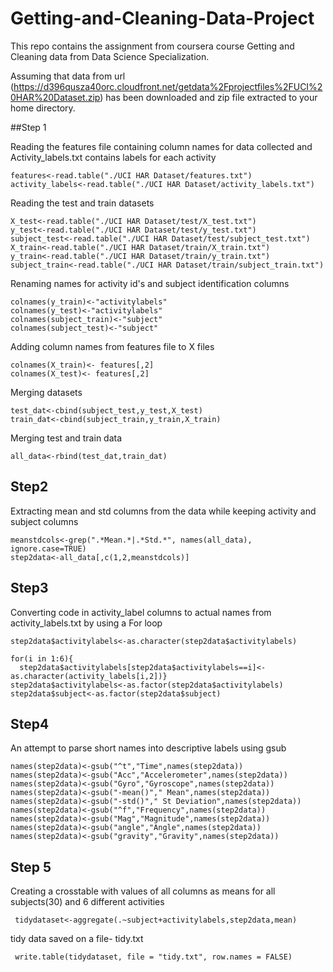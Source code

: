 # Getting-and-Cleaning-Data-Project
This repo contains the assignment from coursera course Getting and Cleaning data from Data Science Specialization.

Assuming that data from url (https://d396qusza40orc.cloudfront.net/getdata%2Fprojectfiles%2FUCI%20HAR%20Dataset.zip) has been downloaded and zip file extracted to your home directory.

##Step 1

Reading the features file containing column names for data collected and Activity_labels.txt contains labels for each activity

```
features<-read.table("./UCI HAR Dataset/features.txt")
activity_labels<-read.table("./UCI HAR Dataset/activity_labels.txt")
```

Reading the test and train datasets

```
X_test<-read.table("./UCI HAR Dataset/test/X_test.txt")
y_test<-read.table("./UCI HAR Dataset/test/y_test.txt")
subject_test<-read.table("./UCI HAR Dataset/test/subject_test.txt")
X_train<-read.table("./UCI HAR Dataset/train/X_train.txt")
y_train<-read.table("./UCI HAR Dataset/train/y_train.txt")
subject_train<-read.table("./UCI HAR Dataset/train/subject_train.txt")
```

Renaming names for activity id's and subject identification columns

```
colnames(y_train)<-"activitylabels"
colnames(y_test)<-"activitylabels"
colnames(subject_train)<-"subject"
colnames(subject_test)<-"subject"
```

Adding column names from features file to X files

```
colnames(X_train)<- features[,2]
colnames(X_test)<- features[,2]
```

Merging datasets

```
test_dat<-cbind(subject_test,y_test,X_test)
train_dat<-cbind(subject_train,y_train,X_train)
```

Merging test and train data

`all_data<-rbind(test_dat,train_dat) `


## Step2 
Extracting mean and std columns from the data while keeping activity and subject columns

```
meanstdcols<-grep(".*Mean.*|.*Std.*", names(all_data), ignore.case=TRUE)
step2data<-all_data[,c(1,2,meanstdcols)]
```

## Step3 
Converting code in activity_label columns to actual names from activity_labels.txt by using a For loop

`step2data$activitylabels<-as.character(step2data$activitylabels)`

``` 
for(i in 1:6){
  step2data$activitylabels[step2data$activitylabels==i]<-as.character(activity_labels[i,2])}
step2data$activitylabels<-as.factor(step2data$activitylabels)
step2data$subject<-as.factor(step2data$subject)
```


## Step4 
An attempt to parse short names into descriptive labels using gsub

```
names(step2data)<-gsub("^t","Time",names(step2data))
names(step2data)<-gsub("Acc","Accelerometer",names(step2data))
names(step2data)<-gsub("Gyro","Gyroscope",names(step2data))
names(step2data)<-gsub("-mean()"," Mean",names(step2data))
names(step2data)<-gsub("-std()"," St Deviation",names(step2data))
names(step2data)<-gsub("^f","Frequency",names(step2data))
names(step2data)<-gsub("Mag","Magnitude",names(step2data))
names(step2data)<-gsub("angle","Angle",names(step2data))
names(step2data)<-gsub("gravity","Gravity",names(step2data))
``` 

## Step 5 
Creating a crosstable with values of all columns as means for all subjects(30) and 6 different activities

` tidydataset<-aggregate(.~subject+activitylabels,step2data,mean)`

tidy data saved on a file- tidy.txt

` write.table(tidydataset, file = "tidy.txt", row.names = FALSE)`


